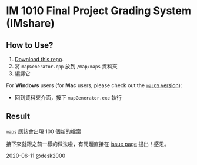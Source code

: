 # IM 1010 Final Project Grading System (IMshare)

## How to Use?
1. [Download this repo](https://github.com/desk2000/IMshare/archive/v1.0.1.zip).
2. 將 `mapGenerator.cpp` 放到 `/map/maps` 資料夾
3. 編譯它

For **Windows** users (for **Mac** users, please check out the [`macOS` version](https://github.com/icheft/IMshare)):  

+ 回到資料夾介面，按下 `mapGenerator.exe` 執行


## Result
`maps` 應該會出現 100 個新的檔案



接下來就跟之前一樣的做法啦，有問題直接在 [issue page](https://github.com/desk2000/IMshare/issues) 提出！感恩。

2020-06-11 @desk2000
